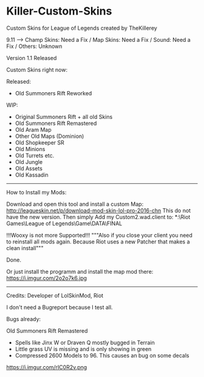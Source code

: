 # Killer-Custom-Skins
Custom Skins for League of Legends created by TheKillerey

9.11 --> Champ Skins: Need a Fix / Map Skins: Need a Fix / Sound: Need a Fix / Others: Unknown

Version 1.1 Released

Custom Skins right now:

Released:
- Old Summoners Rift Reworked

WIP:
- Original Summoners Rift + all old Skins
- Old Summoners Rift Remastered
- Old Aram Map
- Other Old Maps (Dominion)
- Old Shopkeeper SR
- Old Minions
- Old Turrets etc.
- Old Jungle
- Old Assets
- Old Kassadin
----------------------------------------------------------------------------------------

How to Install my Mods:

Download and open this tool and install a custom Map: http://leagueskin.net/p/download-mod-skin-lol-pro-2016-chn This do not have the new version.
Then simply Add my Custom2.wad.client to:  *:\Riot Games\League of Legends\Game\DATA\FINAL
                                                                                                             
!!!Wooxy is not more Supported!!! 
"""Also if you close your client you need to reinstall all mods again. Because Riot uses a new Patcher that makes a clean install"""


Done.

Or just install the programm and install the map mod there: https://i.imgur.com/2o2o7k6.jpg

----------------------------------------------------------------------------------------

Credits: Developer of LolSkinMod, Riot

I don't need a Bugreport because I test all.

Bugs already: 

Old Summoners Rift Remastered
- Spells like Jinx W or Draven Q mostly bugged in Terrain
- Little grass UV is missing and is only showing in green
- Compressed 2600 Models to 96. This causes an bug on some decals

https://i.imgur.com/rIC0R2v.png
